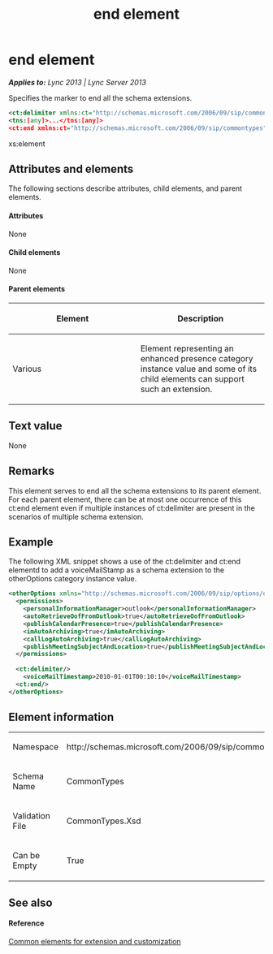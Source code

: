 ﻿---
title: end element
TOCTitle: end element
ms:assetid: fa2017e5-b3d8-4606-8262-909327de5cfb
ms:mtpsurl: https://msdn.microsoft.com/en-us/library/Dn439015(v=office.15)
ms:contentKeyID: 57094058
ms.date: 07/24/2014
mtps_version: v=office.15
dev_langs:
- xml
---

# end element


_**Applies to:** Lync 2013 | Lync Server 2013_

Specifies the marker to end all the schema extensions.

``` xml
<ct:delimiter xmlns:ct="http://schemas.microsoft.com/2006/09/sip/commontypes" />
<tns:[any]>...</tns:[any]>
<ct:end xmlns:ct="http://schemas.microsoft.com/2006/09/sip/commontypes" />
```

xs:element

## Attributes and elements

The following sections describe attributes, child elements, and parent elements.

#### Attributes

None

#### Child elements

None

#### Parent elements

<table>
<colgroup>
<col style="width: 50%" />
<col style="width: 50%" />
</colgroup>
<thead>
<tr class="header">
<th><p>Element</p></th>
<th><p>Description</p></th>
</tr>
</thead>
<tbody>
<tr class="odd">
<td><p>Various</p></td>
<td><p>Element representing an enhanced presence category instance value and some of its child elements can support such an extension.</p></td>
</tr>
</tbody>
</table>


## Text value

None

## Remarks

This element serves to end all the schema extensions to its parent element. For each parent element, there can be at most one occurrence of this ct:end element even if multiple instances of ct:delimiter are present in the scenarios of multiple schema extension.

## Example

The following XML snippet shows a use of the ct:delimiter and ct:end elementd to add a voiceMailStamp as a schema extension to the otherOptions category instance value.

``` xml
<otherOptions xmlns="http://schemas.microsoft.com/2006/09/sip/options/otherOptions" xmlns:ct="http://schemas.microsoft.com/2006/09/sip/commontypes">
  <permissions>
    <personalInformationManager>outlook</personalInformationManager>
    <autoRetrieveOofFromOutlook>true</autoRetrieveOofFromOutlook>
    <publishCalendarPresence>true</publishCalendarPresence>
    <imAutoArchiving>true</imAutoArchiving>
    <callLogAutoArchiving>true</callLogAutoArchiving>
    <publishMeetingSubjectAndLocation>true</publishMeetingSubjectAndLocation>
  </permissions>
    
  <ct:delimiter/>
    <voiceMailTimestamp>2010-01-01T00:10:10</voiceMailTimestamp>
  <ct:end/>
</otherOptions>
```

## Element information

<table>
<colgroup>
<col style="width: 50%" />
<col style="width: 50%" />
</colgroup>
<tbody>
<tr class="odd">
<td><p>Namespace</p></td>
<td><p>http://schemas.microsoft.com/2006/09/sip/commontypes</p></td>
</tr>
<tr class="even">
<td><p>Schema Name</p></td>
<td><p>CommonTypes</p></td>
</tr>
<tr class="odd">
<td><p>Validation File</p></td>
<td><p>CommonTypes.Xsd</p></td>
</tr>
<tr class="even">
<td><p>Can be Empty</p></td>
<td><p>True</p></td>
</tr>
</tbody>
</table>


## See also

#### Reference

[Common elements for extension and customization](common-elements-for-extension-and-customization.md)

